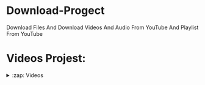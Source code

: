 # Download-Progect
Download Files And Download Videos And Audio From YouTube And Playlist From YouTube


# Videos Projest:

<details>
	<summary>:zap: Videos</summary>
https://user-images.githubusercontent.com/87325345/157418472-4a543069-0b98-4a0b-ae37-f7a783561265.mp4

https://user-images.githubusercontent.com/87325345/157418779-9bddda6e-9b7e-4669-a168-d8d0ebcba74b.mp4
</details>


